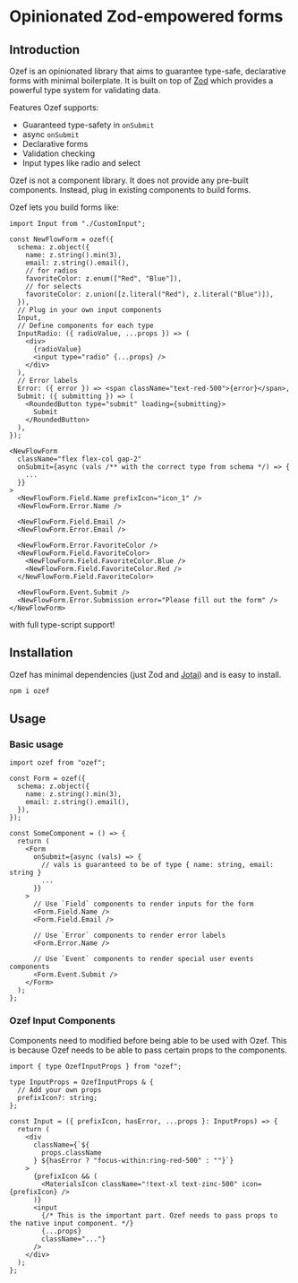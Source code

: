 # Opinionated Zod-empowered forms

## Introduction

Ozef is an opinionated library that aims to guarantee type-safe, declarative forms with minimal boilerplate. It is built on top of [Zod](
  https://github.com/colinhacks/zod
) which provides a powerful type system for validating data.

Features Ozef supports:
- Guaranteed type-safety in `onSubmit`
- async `onSubmit`
- Declarative forms
- Validation checking
- Input types like radio and select

Ozef is not a component library. It does not provide any pre-built components. Instead, plug in existing components to build forms.

Ozef lets you build forms like:
```tsx
import Input from "./CustomInput";

const NewFlowForm = ozef({
  schema: z.object({
    name: z.string().min(3),
    email: z.string().email(),
    // for radios
    favoriteColor: z.enum(["Red", "Blue"]),
    // for selects
    favoriteColor: z.union([z.literal("Red"), z.literal("Blue")]),
  }),
  // Plug in your own input components
  Input,
  // Define components for each type
  InputRadio: ({ radioValue, ...props }) => (
    <div>
      {radioValue}
      <input type="radio" {...props} />
    </div>
  ),
  // Error labels
  Error: ({ error }) => <span className="text-red-500">{error}</span>,
  Submit: ({ submitting }) => (
    <RoundedButton type="submit" loading={submitting}>
      Submit
    </RoundedButton>
  ),
});

<NewFlowForm
  className="flex flex-col gap-2"
  onSubmit={async (vals /** with the correct type from schema */) => {
    ...
  }}
>
  <NewFlowForm.Field.Name prefixIcon="icon_1" />
  <NewFlowForm.Error.Name />

  <NewFlowForm.Field.Email />
  <NewFlowForm.Error.Email />

  <NewFlowForm.Error.FavoriteColor />
  <NewFlowForm.Field.FavoriteColor>
    <NewFlowForm.Field.FavoriteColor.Blue />
    <NewFlowForm.Field.FavoriteColor.Red />
  </NewFlowForm.Field.FavoriteColor>

  <NewFlowForm.Event.Submit />
  <NewFlowForm.Error.Submission error="Please fill out the form" />
</NewFlowForm>
```
with full type-script support!

## Installation

Ozef has minimal dependencies (just Zod and [Jotai](https://github.com/pmndrs/jotai)) and is easy to install. 

```bash
npm i ozef
```

## Usage

### Basic usage
```tsx
import ozef from "ozef";

const Form = ozef({
  schema: z.object({
    name: z.string().min(3),
    email: z.string().email(),
  }),
});

const SomeComponent = () => {
  return (
    <Form
      onSubmit={async (vals) => {
        // vals is guaranteed to be of type { name: string, email: string }
        ...
      }}
    >
      // Use `Field` components to render inputs for the form
      <Form.Field.Name />
      <Form.Field.Email />

      // Use `Error` components to render error labels
      <Form.Error.Name />

      // Use `Event` components to render special user events components
      <Form.Event.Submit />
    </Form>
  );
};
```

### Ozef Input Components
Components need to modified before being able to be used with Ozef. This is because Ozef needs to be able to pass certain props to the components. 

```tsx
import { type OzefInputProps } from "ozef";

type InputProps = OzefInputProps & {
  // Add your own props
  prefixIcon?: string;
};

const Input = ({ prefixIcon, hasError, ...props }: InputProps) => {
  return (
    <div
      className={`${
        props.className
      } ${hasError ? "focus-within:ring-red-500" : ""}`}
    >
      {prefixIcon && (
        <MaterialsIcon className="!text-xl text-zinc-500" icon={prefixIcon} />
      )}
      <input
        {/* This is the important part. Ozef needs to pass props to the native input component. */}
        {...props}
        className="..."}
      />
    </div>
  );
};